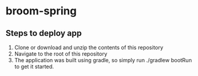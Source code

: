 # broom-spring
## Steps to deploy app
1. Clone or download and unzip the contents of this repository
2. Navigate to the root of this repository
3. The application was built using gradle, so simply run ./gradlew bootRun to get it started.
